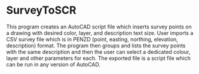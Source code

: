 # SurveyToSCR
This program creates an AutoCAD script file which inserts survey points on a drawing with desired color, layer, and description text size. User imports a CSV survey file which is in PENZD (point, easting, northing, elevation, description) format. The program then groups and lists the survey points with the same description and then the user can select a dedicated colour, layer and other parameters for each. The exported file is a script file which can be run in any version of AutoCAD.
